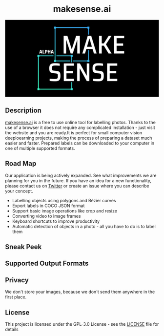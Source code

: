 <h1 align="center">makesense.ai</h1>

<p align="center"> 
    <img width="600" src=".//public/img/main-image-dark_alter.png" alt="Logo">
</p>

## Description

[makesense.ai][1] is a free to use online tool for labelling photos. Thanks to the use of a browser it does not require any complicated installation - just visit the website and you are ready.It is perfect for small computer vision deeploearning projects, making the process of preparing a dataset much easier and faster. Prepared labels can be downloaded to your computer in one of multiple supported formats.

## Road Map

Our application is being actively expanded. See what improvements we are planning for you in the future. If you have an idea for a new functionality, please contact us on [Twitter][3] or create an issue where you can describe your concept.

* Labelling objects using polygons and Bézier curves
* Export labels in COCO JSON format
* Support basic image operations like crop and resize
* Converting video to image frames
* Keyboard shortcuts to improve productivity 
* Automatic detection of objects in a photo - all you have to do is to label them

## Sneak Peek

## Supported Output Formats

## Privacy

We don't store your images, because we don't send them anywhere in the first place.

## License

This project is licensed under the GPL-3.0 License - see the [LICENSE][2] file for details

[1]: http://makesense.ai
[2]: ./LICENSE
[3]: https://twitter.com/PiotrSkalski92
